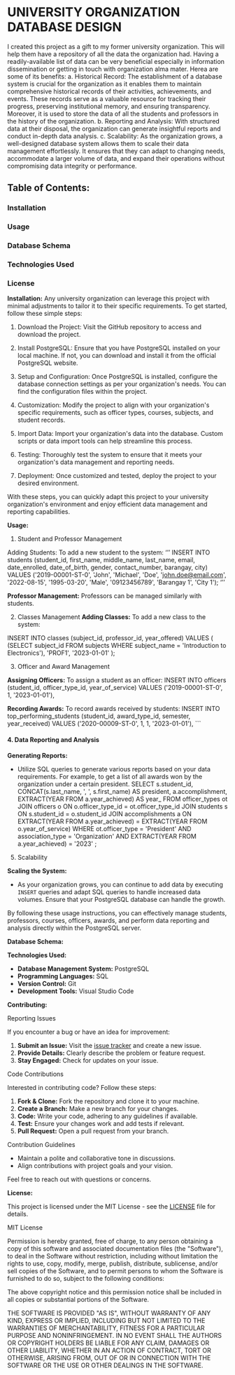 # UNIVERSITY ORGANIZATION DATABASE DESIGN
 I created this project as a gift to my former university organization. This will help them have a repository of all the data the organization had. Having a readily-available list of data can be very beneficial especially in information dissemination or getting in touch with organization alma mater.  Herea are some of its benefits: 
a. Historical Record: The establishment of a database system is crucial for the organization as it enables them to maintain comprehensive historical records of their activities, achievements, and events. These records serve as a valuable resource for tracking their progress, preserving institutional memory, and ensuring transparency. Moreover, it is used to store the data of all the students and professors in the history of the organization.
b. Reporting and Analysis: With structured data at their disposal, the organization can generate insightful reports and conduct in-depth data analysis. 
c. Scalability: As the organization grows, a well-designed database system allows them to scale their data management effortlessly. It ensures that they can adapt to changing needs, accommodate a larger volume of data, and expand their operations without compromising data integrity or performance.

## Table of Contents:
### Installation
### Usage
### Database Schema
### Technologies Used
### License

**Installation:**
Any university organization can leverage this project with minimal adjustments to tailor it to their specific requirements. To get started, follow these simple steps:

1.  Download the Project:  Visit the GitHub repository to access and download the project.

2. Install PostgreSQL: Ensure that you have PostgreSQL installed on your local machine. If not, you can download and install it from the official PostgreSQL website.

3. Setup and Configuration: Once PostgreSQL is installed, configure the database connection settings as per your organization's needs. You can find the configuration files within the project.

4. Customization: Modify the project to align with your organization's specific requirements, such as officer types, courses, subjects, and student records.

5. Import Data: Import your organization's data into the database. Custom scripts or data import tools can help streamline this process.

6. Testing: Thoroughly test the system to ensure that it meets your organization's data management and reporting needs.

7. Deployment: Once customized and tested, deploy the project to your desired environment.

With these steps, you can quickly adapt this project to your university organization's environment and enjoy efficient data management and reporting capabilities.


**Usage:**
1. Student and Professor Management

Adding Students:
To add a new student to the system:
‘’’ INSERT INTO students (student_id, first_name, middle_name, last_name, email, date_enrolled, date_of_birth, gender, contact_number, barangay, city)
VALUES
    ('2019-00001-ST-0', 'John', 'Michael', 'Doe', 'john.doe@email.com', '2022-08-15', '1995-03-20', 'Male', '09123456789', 'Barangay 1', 'City 1');
‘’’
  


**Professor Management:**
Professors can be managed similarly with students.

2. Classes Management
**Adding Classes:**
To add a new class to the system:

INSERT INTO classes (subject_id, professor_id, year_offered)
VALUES (
    (SELECT subject_id FROM subjects WHERE subject_name = 'Introduction to Electronics'),
    'PROF1',
    '2023-01-01'
);

3. Officer and Award Management

**Assigning Officers:**
To assign a student as an officer:
INSERT INTO officers (student_id, officer_type_id, year_of_service)
VALUES
    ('2019-00001-ST-0', 1, '2023-01-01'),  

**Recording Awards:**
To record awards received by students:
INSERT INTO top_performing_students (student_id, award_type_id, semester, year_received)
VALUES
    ('2020-00009-ST-0', 1, 1, '2023-01-01'),   ```

#### 4. Data Reporting and Analysis

**Generating Reports:**
- Utilize SQL queries to generate various reports based on your data requirements. For example, to get a list of all awards won by the organization under a certain president.
SELECT s.student_id,
        CONCAT(s.last_name, ', ', s.first_name) AS president,
        a.accomplishment,
        EXTRACT(YEAR FROM a.year_achieved) AS year_
        FROM officer_types ot
      JOIN officers o 
      ON o.officer_type_id = ot.officer_type_id
      JOIN students s
      ON s.student_id = o.student_id
      JOIN accomplishments a 
      ON EXTRACT(YEAR FROM a.year_achieved) = EXTRACT(YEAR FROM o.year_of_service)
WHERE ot.officer_type = 'President'
    AND association_type = 'Organization'
    AND EXTRACT(YEAR FROM a.year_achieved) = '2023' ;

5. Scalability

**Scaling the System:**
- As your organization grows, you can continue to add data by executing `INSERT` queries and adapt SQL queries to handle increased data volumes. Ensure that your PostgreSQL database can handle the growth.

By following these usage instructions, you can effectively manage students, professors, courses, officers, awards, and perform data reporting and analysis directly within the PostgreSQL server.










**Database Schema:**

 

**Technologies Used:**

- **Database Management System:** PostgreSQL
- **Programming Languages:** SQL
- **Version Control:** Git
- **Development Tools:** Visual Studio Code

**Contributing:**

Reporting Issues

If you encounter a bug or have an idea for improvement:

1. **Submit an Issue:** Visit the [issue tracker](link-to-issue-tracker) and create a new issue.
2. **Provide Details:** Clearly describe the problem or feature request.
3. **Stay Engaged:** Check for updates on your issue.

Code Contributions

Interested in contributing code? Follow these steps:

1. **Fork & Clone:** Fork the repository and clone it to your machine.
2. **Create a Branch:** Make a new branch for your changes.
3. **Code:** Write your code, adhering to any guidelines if available.
4. **Test:** Ensure your changes work and add tests if relevant.
5. **Pull Request:** Open a pull request from your branch.

Contribution Guidelines

- Maintain a polite and collaborative tone in discussions.
- Align contributions with project goals and your vision.

Feel free to reach out with questions or concerns.


**License:**

This project is licensed under the MIT License - see the [LICENSE](LICENSE) file for details.

MIT License

Permission is hereby granted, free of charge, to any person obtaining a copy of this software and associated documentation files (the "Software"), to deal in the Software without restriction, including without limitation the rights to use, copy, modify, merge, publish, distribute, sublicense, and/or sell copies of the Software, and to permit persons to whom the Software is furnished to do so, subject to the following conditions:

The above copyright notice and this permission notice shall be included in all copies or substantial portions of the Software.

THE SOFTWARE IS PROVIDED "AS IS", WITHOUT WARRANTY OF ANY KIND, EXPRESS OR IMPLIED, INCLUDING BUT NOT LIMITED TO THE WARRANTIES OF MERCHANTABILITY, FITNESS FOR A PARTICULAR PURPOSE AND NONINFRINGEMENT. IN NO EVENT SHALL THE AUTHORS OR COPYRIGHT HOLDERS BE LIABLE FOR ANY CLAIM, DAMAGES OR OTHER LIABILITY, WHETHER IN AN ACTION OF CONTRACT, TORT OR OTHERWISE, ARISING FROM, OUT OF OR IN CONNECTION WITH THE SOFTWARE OR THE USE OR OTHER DEALINGS IN THE SOFTWARE.
